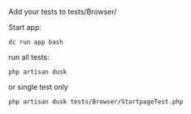 Add your tests to tests/Browser/

Start app:

`dc run app bash`

run all tests:

`php artisan dusk`

or single test only

`php artisan dusk tests/Browser/StartpageTest.php`
